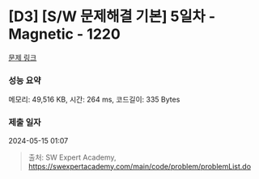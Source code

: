 # [D3] [S/W 문제해결 기본] 5일차 - Magnetic - 1220 

[문제 링크](https://swexpertacademy.com/main/code/problem/problemDetail.do?contestProbId=AV14hwZqABsCFAYD) 

### 성능 요약

메모리: 49,516 KB, 시간: 264 ms, 코드길이: 335 Bytes

### 제출 일자

2024-05-15 01:07



> 출처: SW Expert Academy, https://swexpertacademy.com/main/code/problem/problemList.do